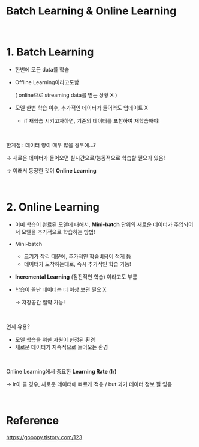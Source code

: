 # Batch Learning & Online Learning

<br>

# 1. Batch Learning

- 한번에 모든 data를 학습

- Offline Learning이라고도함

  ( online으로 streaming data를 받는 상황 X )

- 모델 한번 학습 이후, 추가적인 데이터가 들어와도 업데이트 X
  - if 재학습 시키고자하면, 기존의 데이터를 포함하여 재학습해야!

<br>

한계점 : 데이터 양이 매우 많을 경우에...?

$\rightarrow$ 새로운 데이터가 들어오면 실시간으로/능동적으로 학습할 필요가 있음!

$\rightarrow$ 이래서 등장한 것이 **Online Learning**

<br>

# 2. Online Learning

- 이미 학습이 완료된 모델에 대해서, **Mini-batch** 단위의 새로운 데이터가 주입되어서 모델을 추가적으로 학습하는 방법!

- Mini-batch 

  - 크기가 작긱 때문에, 추가적인 학습비용이 적게 듬
  - 데이터가 도착하는대로, 즉시 추가적인 학습 가능!

- **Incremental Learning** (점진적인 학습) 이라고도 부름

- 학습이 끝난 데이터는 더 이상 보관 필요 X

  $\rightarrow$ 저장공간 절약 가능!

<br>

언제 유용?

- 모델 학습을 위한 자원이 한정된 환경
- 새로운 데이터가 지속적으로 들어오는 환경

<br>

Online Learning에서 중요한 **Learning Rate (lr)**

$\rightarrow$ lr이 클 경우, 새로운 데이터에 빠르게 적응 / but 과거 데이터 정보 잘 잊음

<br>

# Reference

https://gooopy.tistory.com/123